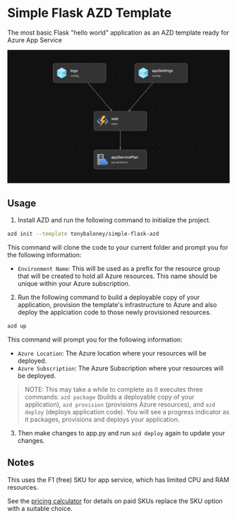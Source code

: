 # Simple Flask AZD Template

The most basic Flask "hello world" application as an AZD template ready for Azure App Service

![system diagram](diagram.png)

## Usage

1. Install AZD and run the following command to initialize the project.

```bash
azd init --template tonybaloney/simple-flask-azd
```

This command will clone the code to your current folder and prompt you for the following information:

- `Environment Name`: This will be used as a prefix for the resource group that will be created to hold all Azure resources. This name should be unique within your Azure subscription.

2. Run the following command to build a deployable copy of your application, provision the template's infrastructure to Azure and also deploy the applciation code to those newly provisioned resources.

```bash
azd up
```

This command will prompt you for the following information:
- `Azure Location`: The Azure location where your resources will be deployed.
- `Azure Subscription`: The Azure Subscription where your resources will be deployed.

> NOTE: This may take a while to complete as it executes three commands: `azd package` (builds a deployable copy of your application), `azd provision` (provisions Azure resources), and `azd deploy` (deploys application code). You will see a progress indicator as it packages, provisions and deploys your application.

3. Then make changes to app.py and run `azd deploy` again to update your changes.

## Notes

This uses the F1 (free) SKU for app service, which has limited CPU and RAM resources.

See the [pricing calculator](https://azure.microsoft.com/en-au/pricing/calculator/) for details on paid SKUs replace the SKU option with a suitable choice.
